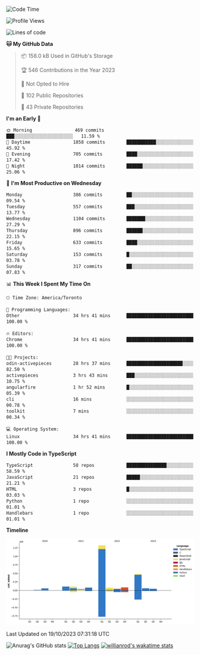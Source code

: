 <!--START_SECTION:waka-->
![Code Time](http://img.shields.io/badge/Code%20Time-770%20hrs%2054%20mins-blue)

![Profile Views](http://img.shields.io/badge/Profile%20Views-0-blue)

![Lines of code](https://img.shields.io/badge/From%20Hello%20World%20I%27ve%20Written-2.5%20million%20lines%20of%20code-blue)

**🐱 My GitHub Data** 

> 📦 158.0 kB Used in GitHub's Storage 
 > 
> 🏆 546 Contributions in the Year 2023
 > 
> 🚫 Not Opted to Hire
 > 
> 📜 102 Public Repositories 
 > 
> 🔑 43 Private Repositories 
 > 
**I'm an Early 🐤** 

```text
🌞 Morning                469 commits         ███░░░░░░░░░░░░░░░░░░░░░░   11.59 % 
🌆 Daytime                1858 commits        ███████████░░░░░░░░░░░░░░   45.92 % 
🌃 Evening                705 commits         ████░░░░░░░░░░░░░░░░░░░░░   17.42 % 
🌙 Night                  1014 commits        ██████░░░░░░░░░░░░░░░░░░░   25.06 % 
```
📅 **I'm Most Productive on Wednesday** 

```text
Monday                   386 commits         ██░░░░░░░░░░░░░░░░░░░░░░░   09.54 % 
Tuesday                  557 commits         ███░░░░░░░░░░░░░░░░░░░░░░   13.77 % 
Wednesday                1104 commits        ███████░░░░░░░░░░░░░░░░░░   27.29 % 
Thursday                 896 commits         ██████░░░░░░░░░░░░░░░░░░░   22.15 % 
Friday                   633 commits         ████░░░░░░░░░░░░░░░░░░░░░   15.65 % 
Saturday                 153 commits         █░░░░░░░░░░░░░░░░░░░░░░░░   03.78 % 
Sunday                   317 commits         ██░░░░░░░░░░░░░░░░░░░░░░░   07.83 % 
```


📊 **This Week I Spent My Time On** 

```text
🕑︎ Time Zone: America/Toronto

💬 Programming Languages: 
Other                    34 hrs 41 mins      █████████████████████████   100.00 % 

🔥 Editors: 
Chrome                   34 hrs 41 mins      █████████████████████████   100.00 % 

🐱‍💻 Projects: 
odin-activepieces        28 hrs 37 mins      █████████████████████░░░░   82.50 % 
activepieces             3 hrs 43 mins       ███░░░░░░░░░░░░░░░░░░░░░░   10.75 % 
angularfire              1 hr 52 mins        █░░░░░░░░░░░░░░░░░░░░░░░░   05.39 % 
cli                      16 mins             ░░░░░░░░░░░░░░░░░░░░░░░░░   00.78 % 
toolkit                  7 mins              ░░░░░░░░░░░░░░░░░░░░░░░░░   00.34 % 

💻 Operating System: 
Linux                    34 hrs 41 mins      █████████████████████████   100.00 % 
```

**I Mostly Code in TypeScript** 

```text
TypeScript               58 repos            ███████████████░░░░░░░░░░   58.59 % 
JavaScript               21 repos            █████░░░░░░░░░░░░░░░░░░░░   21.21 % 
HTML                     3 repos             █░░░░░░░░░░░░░░░░░░░░░░░░   03.03 % 
Python                   1 repo              ░░░░░░░░░░░░░░░░░░░░░░░░░   01.01 % 
Handlebars               1 repo              ░░░░░░░░░░░░░░░░░░░░░░░░░   01.01 % 
```



**Timeline**

![Lines of Code chart](https://raw.githubusercontent.com/wise-introvert/wise-introvert/master/assets/bar_graph.png)


 Last Updated on 19/10/2023 07:31:18 UTC
<!--END_SECTION:waka-->

![Anurag's GitHub stats](https://github-readme-stats.vercel.app/api?username=wise-introvert&count_private=true&show_icons=true)
[![Top Langs](https://github-readme-stats.vercel.app/api/top-langs/?username=wise-introvert&langs_count=10)](https://github.com/anuraghazra/github-readme-stats)
[![willianrod's wakatime stats](https://github-readme-stats.vercel.app/api/wakatime?username=wiseintrovert)](https://github.com/anuraghazra/github-readme-stats)
